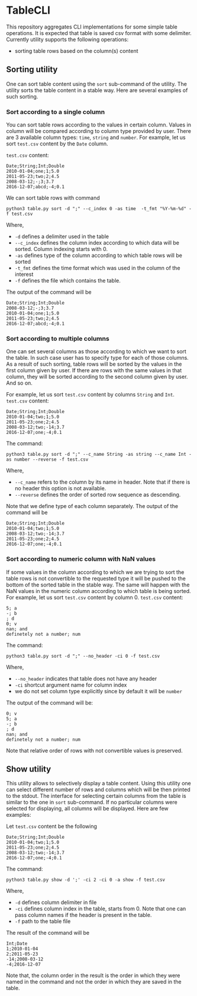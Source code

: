 # TableCLI

This repository aggregates CLI implementations for some simple table operations.
It is expected that table is saved csv format with some delimiter.
Currently utility supports the following operations:
- sorting table rows based on the column(s) content


## Sorting utility

One can sort table content using the `sort` sub-command of the utility.
The utility sorts the table content in a stable way.
Here are several examples of such sorting.

### Sort according to a single column
You can sort table rows according to the values in certain column.
Values in column will be compared according to column type provided by user.
There are 3 available column types: `time`, `string` and `number`.
For example, let us sort `test.csv` content by the `Date` column.

`test.csv` content:
```
Date;String;Int;Double
2010-01-04;one;1;5.0
2011-05-23;two;2;4.5
2008-03-12;-;3;3.7
2016-12-07;abcd;-4;0.1
```
We can sort table rows with command
```
python3 table.py sort -d ";" --c_index 0 -as time  -t_fmt "%Y-%m-%d" -f test.csv
```
Where,
- `-d` defines a delimiter used in the table
- `--c_index` defines the column index according to which data will be sorted. Column indexing starts with 0.
- `-as` defines type of the column according to which table rows will be sorted
- `-t_fmt` defines the time format which was used in the column of the interest
- `-f` defines the file which contains the table.

The output of the command will be 
```
Date;String;Int;Double
2008-03-12;-;3;3.7
2010-01-04;one;1;5.0
2011-05-23;two;2;4.5
2016-12-07;abcd;-4;0.1
```

### Sort according to multiple columns

One can set several columns as those according to which we want to sort the table.
In such case user has to specify type for each of those columns.
As a result of such sorting, table rows will be sorted by the values in the first column given by user.
If there are rows with the same values in that column, they will be sorted according to the second column given by user.
And so on.

For example, let us sort `test.csv` content by columns `String` and `Int`.
`test.csv` content:
```
Date;String;Int;Double
2010-01-04;two;1;5.0
2011-05-23;one;2;4.5
2008-03-12;two;-14;3.7
2016-12-07;one;-4;0.1
```
The command:
```
python3 table.py sort -d ";" --c_name String -as string --c_name Int -as number --reverse -f test.csv
```
Where,
- `--c_name` refers to the column by its name in header. Note that if there is no header this option is not available.
- `--reverse` defines the order of sorted row sequence as descending.

Note that we define type of each column separately.
The output of the command will be
```
Date;String;Int;Double
2010-01-04;two;1;5.0
2008-03-12;two;-14;3.7
2011-05-23;one;2;4.5
2016-12-07;one;-4;0.1
```

### Sort according to numeric column with NaN values

If some values in the column according to which we are trying to sort the table rows is not convertible to the requested type it will be pushed to the bottom of the sorted table in the stable way.
The same will happen with the NaN values in the numeric column according to which table is being sorted.
For example, let us sort `test.csv` content by column 0.
`test.csv` content:
```
5; a
-; b
; d
0; v
nan; and
definetely not a number; num
```
The command:
```
python3 table.py sort -d ";" --no_header -ci 0 -f test.csv
```
Where,
- `--no_header` indicates that table does not have any header
- `-ci` shortcut argument name for column index
- we do not set column type explicitly since by default it will be `number`

The output of the command will be:
```
0; v
5; a
-; b
; d
nan; and
definetely not a number; num
```
Note that relative order of rows with not convertible values is preserved.

## Show utility
This utility allows to selectively display a table content.
Using this utility one can select different number of rows and columns which will be then printed to the stdout.
The interface for selecting certain columns from the table is similar to the one in `sort` sub-command.
If no particular columns were selected for displaying, all columns will be displayed.
Here are few examples:

Let `test.csv` content be the following
```
Date;String;Int;Double
2010-01-04;two;1;5.0
2011-05-23;one;2;4.5
2008-03-12;two;-14;3.7
2016-12-07;one;-4;0.1
```
The command:
```
python3 table.py show -d ';' -ci 2 -ci 0 -a show -f test.csv
```
Where,
- `-d` defines column delimiter in file
- `-ci` defines column index in the table, starts from 0. Note that one can pass column names if the header is present in the table.
- `-f` path to the table file

The result of the command will be
```
Int;Date
1;2010-01-04
2;2011-05-23
-14;2008-03-12
-4;2016-12-07
```
Note that, the column order in the result is the order in which they were named in the command and not the order in which they are saved in the table.




